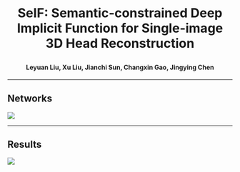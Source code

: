 # <p align="center">SeIF: Semantic-constrained Deep Implicit Function for Single-image 3D Head Reconstruction</p>
#### <p align="center">Leyuan Liu, Xu Liu, Jianchi Sun, Changxin Gao, Jingying Chen</p>
***
## Networks
![](https://github.com/starVisionTeam/SeIF/blob/master/lib/data/network.png)
***
## Results
![](https://github.com/starVisionTeam/SeIF/blob/master/lib/data/final.gif)

